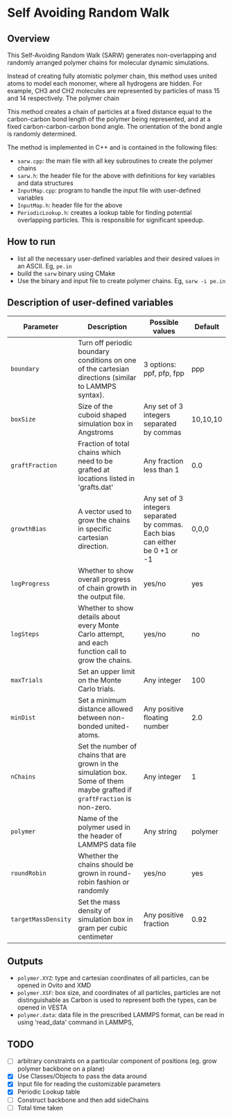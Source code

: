 # Self Avoiding Random Walk

## Overview

This Self-Avoiding Random Walk (SARW) generates non-overlapping and randomly arranged polymer chains for molecular dynamic simulations.

Instead of creating fully atomistic polymer chain, this method uses united atoms to model each monomer, where all hydrogens are hidden. For example, CH3 and CH2 molecules are represented by particles of mass 15 and 14 respectively. The polymer chain

This method creates a chain of particles at a fixed distance equal to the carbon-carbon bond length of the polymer being represented, and at a fixed carbon-carbon-carbon bond angle. The orientation of the bond angle is randomly determined.

The method is implemented in C++ and is contained in the following files:
- `sarw.cpp`: the main file with all key subroutines to create the polymer chains
- `sarw.h`: the header file for the above with definitions for key variables and data structures
- `InputMap.cpp`: program to handle the input file with user-defined variables
- `InputMap.h`: header file for the above
- `PeriodicLookup.h`: creates a lookup table for finding potential overlapping particles. This is responsible for significant speedup.

## How to run

- list all the necessary user-defined variables and their desired values in an ASCII. Eg, `pe.in`
- build the `sarw` binary using CMake
- Use the binary and input file to create polymer chains. Eg, `sarw -i pe.in`

## Description of user-defined variables

<!-- All model parameters are defined in the sarw.h file -->

|Parameter | Description | Possible values | Default |
|---|---|---|---|
|`boundary`|Turn off periodic boundary conditions on one of the cartesian directions (similar to LAMMPS syntax).|3 options: ppf, pfp, fpp|ppp|
|`boxSize`|Size of the cuboid shaped simulation box in Angstroms|Any set of 3 integers separated by commas|10,10,10|
|`graftFraction`|Fraction of total chains which need to be grafted at locations listed in 'grafts.dat'|Any fraction less than 1|0.0|
|`growthBias`|A vector used to grow the chains in specific cartesian direction.|Any set of 3 integers separated by commas. Each bias can either be 0 +1 or -1|0,0,0|
|`logProgress`|Whether to show overall progress of chain growth in the output file.|yes/no|yes|
|`logSteps`|Whether to show details about every Monte Carlo attempt, and each function call to grow the chains.|yes/no|no|
|`maxTrials`|Set an upper limit on the Monte Carlo trials.|Any integer|100|
|`minDist`|Set a minimum distance allowed between non-bonded united-atoms.|Any positive floating number|2.0|
|`nChains`|Set the number of chains that are grown in the simulation box. Some of them maybe grafted if `graftFraction` is non-zero.|Any integer|1|
|`polymer`|Name of the polymer used in the header of LAMMPS data file|Any string|polymer|
|`roundRobin`|Whether the chains should be grown in round-robin fashion or randomly|yes/no|yes|
|`targetMassDensity`|Set the mass density of simulation box in gram per cubic centimeter|Any positive fraction|0.92|

## Outputs
- `polymer.XYZ`: type and cartesian coordinates of all particles, can be opened in Ovito and XMD
- `polymer.XSF`: box size, and coordinates of all particles, particles are not distinguishable as Carbon is used to represent both the types, can be opened in VESTA
- `polymer.data`: data file in the prescribed LAMMPS format, can be read in using 'read_data' command in LAMMPS,

## TODO

- [ ] arbitrary constraints on a particular component of positions (eg. grow polymer backbone on a plane)
- [x] Use Classes/Objects to pass the data around
- [x] Input file for reading the customizable parameters
- [x] Periodic Lookup table
- [ ] Construct backbone and then add sideChains
- [ ] Total time taken
